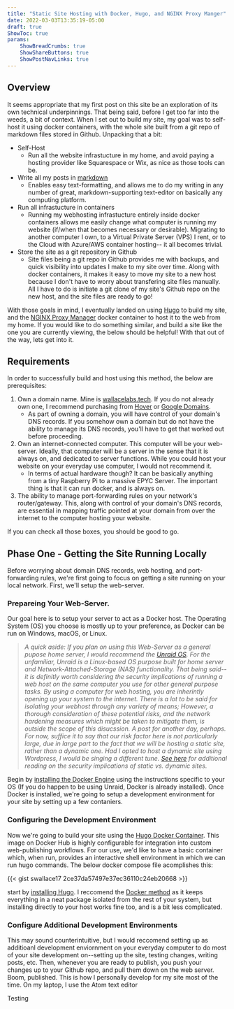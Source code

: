 ```yaml
---
title: "Static Site Hosting with Docker, Hugo, and NGINX Proxy Manger"
date: 2022-03-03T13:35:19-05:00
draft: true
ShowToc: true
params:
    ShowBreadCrumbs: true
    ShowShareButtons: true
    ShowPostNavLinks: true
---
```

## Overview
It seems appropriate that my first post on this site be an exploration of its own technical underpinnings. That being said, before I get too far into the weeds, a bit of context. When I set out to build my site, my goal was to self-host it using docker containers, with the whole site built from a git repo of markdown files stored in Github. Unpacking that a bit:

* Self-Host
  * Run all the website infrastucture in my home, and avoid paying a hosting provider like Squarespace or Wix, as nice as those tools can be.
* Write all my posts in [markdown](https://daringfireball.net/projects/markdown/)
  * Enables easy text-formatting, and allows me to do my writing in any number of great, markdown-supporting text-editor on basically any computing platform.
* Run all infrastucture in containers
  * Running my webhosting infrastucture entirely inside docker containers allows me easily change what computer is running my website (if/when that becomes necessary or desirable). Migrating to another computer I own, to a Virtual Private Server (VPS) I rent, or to the Cloud with Azure/AWS container hosting-- it all becomes trivial.
* Store the site as a git repository in Github
  * Site files being a git repo in Github provides me with backups, and quick visibility into updates I make to my site over time. Along with docker containers, it makes it easy to move my site to a new host because I don't have to worry about transfering site files manually. All I have to do is initiate a git clone of my site's Github repo on the new host, and the site files are ready to go!

With those goals in mind, I eventually landed on using [Hugo](https://gohugo.io) to build my site, and the [NGINX Proxy Manager](https://nginxproxymanager.com) docker container to host it to the web from my home. If you would like to do something similar, and build a site like the one you are currently viewing, the below should be helpful! With that out of the way, lets get into it.

## Requirements
In order to successfully build and host using this method, the below are prerequisites:

1. Own a domain name. Mine is [wallacelabs.tech](https://wallacelabs.tech). If you do not already own one, I recommend purchasing from [Hover](https://www.hover.com) or [Google Domains](https://domains.google).
    * As part of owning a domain, you will have control of your domain's DNS records. If you somehow own a domain but do not have the ability to manage its DNS records, you'll have to get that worked out before proceeding.
2. Own an internet-connected computer. This computer will be your web-server. Ideally, that computer will be a server in the sense that it is always on, and dedicated to server functions. While you could host your website on your everyday use computer, I would not recommend it.
    * In terms of actual hardware though? It can be basically anything from a tiny Raspberry Pi to a massive EPYC Server. The important thing is that it can run docker, and is always on.
3. The ability to manage port-forwarding rules on your network's router/gateway. This, along with control of your domain's DNS records, are essential in mapping traffic pointed at your domain from over the internet to the computer hosting your website.

If you can check all those boxes, you should be good to go.

## Phase One - Getting the Site Running Locally
Before worrying about domain DNS records, web hosting, and port-forwarding rules, we're first going to focus on getting a site running on your local network. First, we'll setup the web-server.

### Prepareing Your Web-Server.
Our goal here is to setup your server to act as a Docker host. The Operating System (OS) you choose is mostly up to your preference, as Docker can be run on Windows, macOS, or Linux.

> *A quick aside: If you plan on using this Web-Server as a general pupose home server, I would recommend the [Unraid OS](https://unraid.net). For the unfamiliar, Unraid is a Linux-based OS purpose built for home server and Network-Attached-Storage (NAS) functionality. That being said-- it is definitly worth considering the security implications of running a web host on the same computer you use for other general purpose tasks. By using a computer for web hosting, you are inherintly opening up your system to the internet. There is a lot to be said for isolating your webhost through any variety of means; However, a thorough consideration of these potential risks, and the network hardening measures which might be taken to mitigate them, is outside the scope of this disucssion. A post for another day, perhaps. For now, suffice it to say that our risk factor here is not particularly large, due in large part to the fact that we will be hosting a static site, rather than a dynamic one. Had I opted to host a dynamic site using Wordpress, I would be singing a different tune. [See here](https://srandby.org/digital-writing/index.html#randby-process) for additional reading on the security implications of static vs. dynamic sites.*

Begin by [installing the Docker Engine](https://docs.docker.com/engine/install/) using the instructions specific to your OS (If you do happen to be using Unraid, Docker is already installed). Once Docker is installed, we're going to setup a development environment for your site by setting up a few contaniers.

### Configuring the Development Environment
Now we're going to build your site using the [Hugo Docker Container](https://hub.docker.com/r/klakegg/hugo/). This image on Docker Hub is highly configurable for integration into custom web-publishing workflows. For our use, we'd like to have a basic container which, when run, provides an interactive shell environment in which we can run hugo commands. The below docker compose file acomplishes this:

{{< gist swallace17 2ce37da57497e37ec36110c24eb20668 >}}


start by [installing Hugo](https://gohugo.io/getting-started/installing/). I reccomend the [Docker method](https://gohugo.io/getting-started/installing/#docker) as it keeps everything in a neat package isolated from the rest of your system, but installing directly to your host works fine too, and is a bit less complicated.




### Configure Additional Development Environments
This may sound counterintuitive, but I would reccomend setting up as additioanl development enviornment on your everyday computer to do most of your site development on--setting up the site, testing changes, writing posts, etc. Then, whenever you are ready to publish, you push your changes up to your Github repo, and pull them down on the web server. Boom, published. This is how I personally develop for my site most of the time. On my laptop, I use the Atom text editor

Testing

